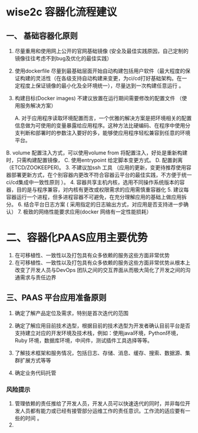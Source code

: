# wise2c 容器化流程建议

## 一、 基础容器化原则

1. 尽量重用和使用网上公开的官网基础镜像 \(安全及最佳实践原因，自己定制的镜像往往考虑不到bug及优化的最佳实践）

1. 使用dockerfile 尽量到最基础层面开始自动构建包括用户软件（最大程度的保证构建的灵活性（在各级支持自动构建来变更，为ci\/cd打好基础架构。在一定程度上保证镜像的最小化及全环境统一），尽量达到一次构建任意运行 。

2. 构建目标\(Docker images\) 不建议放置在运行期间需要修改的配置文件 （使用服务解决方案）

   A. 对于应用程序读取环境配置而言，一个优雅的解决方案是把环境相关的配置信息做为可使用的变量暴露给应用程序。这种方法比硬编码、在程序中使用分支判断和部署时的参数注入要好的多，能够使应用程序轻松兼容到任意的环境平台。

  B.  volume 配置注入方式，可以使用volume from  将配置注入，好处是重新构建时，只需构建配置镜像，
  C. 使用entrypoint 给定脚本变更方式。
  D. 配置剥离 （ETCD\/ZOOKEEPER\)。
3. 不建议加ssh 工具 （应用的更新，变更待推荐使用容器部署更新方式，在个别容器内更改不符合容器云平台的最佳实践，不方便于统一ci\/cd集成中一致性原则 ）。
4. 容器共享主机内核，选用不同操作系统版本的容器，目的是与程序兼容，对内核有更改或权限需求的应用需慎重容器化
5. 建议每容器运行一个进程，但多进程容器不可避免，在充分理解应用的基础上做应用拆分。
6. 结合平台日志方案 \( 采用指定的日志输出方式，对应用是否支持进一步确认）
7. 极致的网络性能要求应用\(docker 网络有一定性能损耗）

# 二、容器化PAAS应用主要优势

1. 在可移植性、一致性以及打包具有众多依赖的服务这些方面非常优势
2. 在可移植性、一致性以及打包具有众多依赖的服务这些方面非常优势从根本上改变了开发人员与DevOps 团队之间的交互界面从而极大简化了开发之间的沟通需求与责任边界

## 三、PAAS 平台应用准备原则

1. 确定了解产品定位及需求，特别是首次迭代的范围

2. 确定了解应用目前技术选型，根据目前的技术选型为开发者确认目前平台是否支持建立对应的开发环境及技术栈，例如：使用java环境，Python环境，Ruby 环境，数据库环境，中间件，测试插件工具选择等等。

3. 了解技术框架和服务情况，包括日志、存储、消息、缓存、搜索、数据源、集群扩展方式等等
4. 确定业务代码托管

### 风险提示

1. 管理依赖的责任推给了开发人员，开发人员可以快速迭代的同时，并非每位开发人员都有能力或已经有接管部分运维工作的责任意识。工作流的适应要有一些的时间 。
2. 


